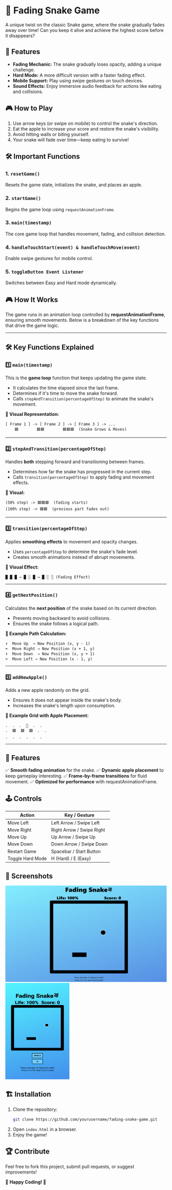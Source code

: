 # 🐍 Fading Snake Game

A unique twist on the classic Snake game, where the snake gradually fades away over time! Can you keep it alive and achieve the highest score before it disappears?

## 🚀 Features

- **Fading Mechanic:** The snake gradually loses opacity, adding a unique challenge.
- **Hard Mode:** A more difficult version with a faster fading effect.
- **Mobile Support:** Play using swipe gestures on touch devices.
- **Sound Effects:** Enjoy immersive audio feedback for actions like eating and collisions.

## 🎮 How to Play

1. Use arrow keys (or swipe on mobile) to control the snake's direction.
2. Eat the apple to increase your score and restore the snake's visibility.
3. Avoid hitting walls or biting yourself.
4. Your snake will fade over time—keep eating to survive!

## 🛠️ Important Functions

### 1. `resetGame()`

Resets the game state, initializes the snake, and places an apple.

### 2. `startGame()`

Begins the game loop using `requestAnimationFrame`.

### 3. `main(timestamp)`

The core game loop that handles movement, fading, and collision detection.

### 4. `handleTouchStart(event) & handleTouchMove(event)`

Enable swipe gestures for mobile control.

### 5. `toggleButton Event Listener`

Switches between Easy and Hard mode dynamically.

## 🎮 How It Works

The game runs in an animation loop controlled by **requestAnimationFrame**, ensuring smooth movements. Below is a breakdown of the key functions that drive the game logic.

---

## 🛠️ Key Functions Explained

### 1️⃣ `main(timestamp)`

This is the **game loop** function that keeps updating the game state.

- It calculates the time elapsed since the last frame.
- Determines if it's time to move the snake forward.
- Calls `stepAndTransition(percentageOfStep)` to animate the snake's movement.

**🔧 Visual Representation:**

```plaintext
[ Frame 1 ] -> [ Frame 2 ] -> [ Frame 3 ] -> ...
    🟩        🟩🟩        🟩🟩🟩  (Snake Grows & Moves)
```

---

### 2️⃣ `stepAndTransition(percentageOfStep)`

Handles **both** stepping forward and transitioning between frames.

- Determines how far the snake has progressed in the current step.
- Calls `transition(percentageOfStep)` to apply fading and movement effects.

**🎥 Visual:**

```plaintext
(50% step) -> 🟩🟩🟩  (fading starts)
(100% step) -> 🟩🟩  (previous part fades out)
```

---

### 3️⃣ `transition(percentageOfStep)`

Applies **smoothing effects** to movement and opacity changes.

- Uses `percentageOfStep` to determine the snake's fade level.
- Creates smooth animations instead of abrupt movements.

**🎨 Visual Effect:**

```plaintext
█ █ █ → █ ░ █ → █ ░ ░ (Fading Effect)
```

---

### 4️⃣ `getNextPosition()`

Calculates the **next position** of the snake based on its current direction.

- Prevents moving backward to avoid collisions.
- Ensures the snake follows a logical path.

**📍 Example Path Calculation:**

```plaintext
⬆️  Move Up  → New Position (x, y - 1)
➡️  Move Right → New Position (x + 1, y)
⬇️  Move Down  → New Position (x, y + 1)
⬅️  Move Left → New Position (x - 1, y)
```

---

### 5️⃣ `addNewApple()`

Adds a new apple randomly on the grid.

- Ensures it does not appear inside the snake's body.
- Increases the snake's length upon consumption.

**🍏 Example Grid with Apple Placement:**

```plaintext
.  .  .  🍏  .  .
.  🟩  🟩  🟩  .  .
.  .  .  .  .  .
```

---

## 🚀 Features

✅ **Smooth fading animation** for the snake.
✅ **Dynamic apple placement** to keep gameplay interesting.
✅ **Frame-by-frame transitions** for fluid movement.
✅ **Optimized for performance** with requestAnimationFrame.

## 🕹️ Controls

| Action           | Key / Gesture             |
| ---------------- | ------------------------- |
| Move Left        | Left Arrow / Swipe Left   |
| Move Right       | Right Arrow / Swipe Right |
| Move Up          | Up Arrow / Swipe Up       |
| Move Down        | Down Arrow / Swipe Down   |
| Restart Game     | Spacebar / Start Button   |
| Toggle Hard Mode | H (Hard) / E (Easy)       |

## 📸 Screenshots

<img src="./Assets/game pc.png" alt="Alt text" width="600" height="300">
<img src="./Assets/game mobile.jpg" alt="Alt text" width="200" height="300">

## 🏗️ Installation

1. Clone the repository:
   ```sh
   git clone https://github.com/yourusername/fading-snake-game.git
   ```
2. Open `index.html` in a browser.
3. Enjoy the game!

## 🏆 Contribute

Feel free to fork this project, submit pull requests, or suggest improvements!

📌 **Happy Coding! 🎉**
